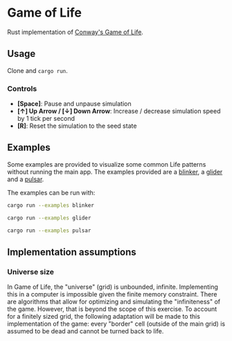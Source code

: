 # Game of Life

Rust implementation of [Conway's Game of Life](https://conwaylife.com/wiki/Conway%27s_Game_of_Life).

## Usage

Clone and `cargo run`.

### Controls

- **[Space]**: Pause and unpause simulation
- **[↑] Up Arrow / [↓] Down Arrow**: Increase / decrease simulation speed by 1 tick per second
- **[R]**: Reset the simulation to the seed state


## Examples

Some examples are provided to visualize some common Life patterns without running the main app. The examples provided are a [blinker](https://conwaylife.com/wiki/Blinker), a [glider](https://conwaylife.com/wiki/Glider) and a [pulsar](https://conwaylife.com/wiki/Pulsar).

The examples can be run with:

```bash
cargo run --examples blinker
```

```bash
cargo run --examples glider
```

```bash
cargo run --examples pulsar
```


## Implementation assumptions

### Universe size

In Game of Life, the "universe" (grid) is unbounded, infinite. Implementing this in a computer is impossible given the finite memory constraint. There are algorithms that allow for optimizing and simulating the "infiniteness" of the game. However, that is beyond the scope of this exercise. To account for a finitely sized grid, the following adaptation will be made to this implementation of the game: every "border" cell (outside of the main grid) is assumed to be dead and cannot be turned back to life.